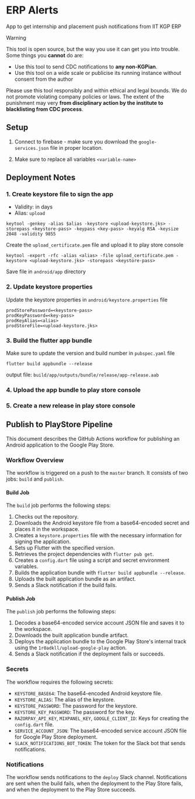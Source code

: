 # ERP Alerts

App to get internship and placement push notifications from IIT KGP ERP

> [!Warning]
> This tool is open source, but the way you use it can get you into trouble. Some things you **cannot** do are:
> - Use this tool to send CDC notifications to **any non-KGPian**.
> - Use this tool on a wide scale or publicise its running instance without consent from the author
>
> Please use this tool responsibly and within ethical and legal bounds. We do not promote violating company policies or laws. The extent of the punishment may very **from disciplinary action by the institute to blacklisting from CDC process**.

## Setup
1. Connect to firebase - make sure you download the `google-services.json` file in proper location.

2. Make sure to replace all variables `<variable-name>`




## Deployment Notes
### 1. Create keystore file to sign the app
- Validity: in days 
- Alias: `upload`

```shell
keytool -genkey -alias $alias -keystore <upload-keystore.jks> -storepass <keystore-pass> -keypass <key-pass> -keyalg RSA -keysize 2048 -validity 9855
```

Create the `upload_certificate.pem` file and upload it to play store console

```shell
keytool -export -rfc -alias <alias> -file upload_certificate.pem -keystore <upload-keystore.jks> -storepass <keystore-pass>
```

Save file in `android/app` directory

### 2. Update keystore properties 

Update the keystore properties in `android/keystore.properties` file

```shell
prodStorePassword=<keystore-pass>
prodKeyPassword=<key-pass>
prodKeyAlias=<alias>
prodStoreFile=<upload-keystore.jks>
```

### 3. Build the flutter app bundle

Make sure to update the version and build number in `pubspec.yaml` file

```shell
flutter build appbundle --release
```

output file: `build/app/outputs/bundle/release/app-release.aab`

### 4. Upload the app bundle to play store console
### 5. Create a new release in play store console



## Publish to PlayStore Pipeline
This document describes the GitHub Actions workflow for publishing an Android application to the Google Play Store.

### Workflow Overview
The workflow is triggered on a push to the `master` branch. It consists of two jobs: `build` and `publish`.

#### Build Job
The `build` job performs the following steps:

1. Checks out the repository.
2. Downloads the Android keystore file from a base64-encoded secret and places it in the workspace.
3. Creates a `keystore.properties` file with the necessary information for signing the application.
4. Sets up Flutter with the specified version.
5. Retrieves the project dependencies with `flutter pub get`.
6. Creates a `config.dart` file using a script and secret environment variables.
7. Builds the application bundle with `flutter build appbundle --release`.
8. Uploads the built application bundle as an artifact.
9. Sends a Slack notification if the build fails.

#### Publish Job
The `publish` job performs the following steps:

1. Decodes a base64-encoded service account JSON file and saves it to the workspace.
2. Downloads the built application bundle artifact.
3. Deploys the application bundle to the Google Play Store's internal track using the `1r0adkll/upload-google-play` action.
4. Sends a Slack notification if the deployment fails or succeeds.

### Secrets
The workflow requires the following secrets:

- `KEYSTORE_BASE64`: The base64-encoded Android keystore file.
- `KEYSTORE_ALIAS`: The alias of the keystore.
- `KEYSTORE_PASSWORD`: The password for the keystore.
- `KEYSTORE_KEY_PASSWORD`: The password for the key.
- `RAZORPAY_API_KEY`, `MIXPANEL_KEY`, `GOOGLE_CLIENT_ID`: Keys for creating the `config.dart` file.
- `SERVICE_ACCOUNT_JSON`: The base64-encoded service account JSON file for Google Play Store deployment.
- `SLACK_NOTIFICATIONS_BOT_TOKEN`: The token for the Slack bot that sends notifications.

### Notifications
The workflow sends notifications to the `deploy` Slack channel. Notifications are sent when the build fails, when the deployment to the Play Store fails, and when the deployment to the Play Store succeeds.
